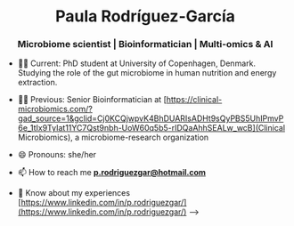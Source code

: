 <h1 align="center">Paula Rodríguez-García</h1>
<h3 align="center"> Microbiome scientist | Bioinformatician | Multi-omics & AI </h3>

- 👩‍🔬 Current: PhD student at University of Copenhagen, Denmark. Studying the role of the gut microbiome in human nutrition and energy extraction.

- 👩‍💻 Previous: Senior Bioinformatician at [https://clinical-microbiomics.com/?gad_source=1&gclid=Cj0KCQjwpvK4BhDUARIsADHt9sQyPBS5UhIPmvP6e_1tIx9TyIat11YC7Qst9nbh-UoW60q5b5-rIDQaAhhSEALw_wcB](Clinical Microbiomics), a microbiome-research organization

- 😄 Pronouns: she/her

- 📫 How to reach me **p.rodriguezgar@hotmail.com**

- 📄 Know about my experiences [https://www.linkedin.com/in/p.rodriguezgar/](https://www.linkedin.com/in/p.rodriguezgar/)
-->
